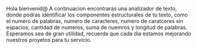Hola bienvenid@
A continuacion encontraras una analizador de texto, donde podras identificar los componentes estructurales de tu texto, como el numero de palabras, numero de caracteres, numero de caratceres sin espacios, cantidad de numeros, suma de nuemros y longitud de palabras. 
Esperamos sea de gran utilidad, recuerda que cada dia estamos mejorando nuestros proyetos para tu servicio. 